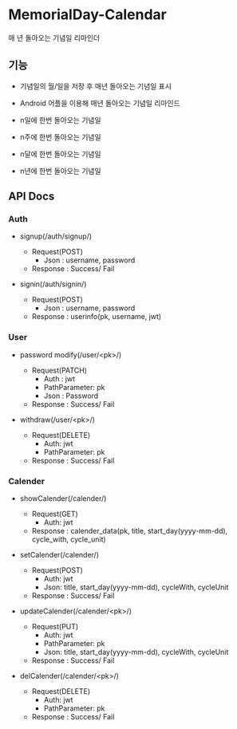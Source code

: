 # MemorialDay-Calendar
매 년 돌아오는 기념일 리마인더

## 기능

* 기념일의 월/일을 저장 후 매년 돌아오는 기념일 표시

* Android 어플을 이용해 매년 돌아오는 기념일 리마인드

* n일에 한번 돌아오는 기념일

* n주에 한번 돌아오는 기념일

* n달에 한번 돌아오는 기념일

* n년에 한번 돌아오는 기념일

## API Docs

### Auth

* signup(/auth/signup/)
    * Request(POST)
        * Json : username, password  
    * Response : Success/ Fail

* signin(/auth/signin/)
    * Request(POST)
        * Json : username, password  
    * Response : userinfo(pk, username, jwt)

### User

* password modify(/user/&#60;pk&#62;/)
    * Request(PATCH)
        * Auth : jwt
        * PathParameter: pk
        * Json : Password  
    * Response : Success/ Fail

* withdraw(/user/&#60;pk&#62;/)
    * Request(DELETE)
        * Auth: jwt
        * PathParameter: pk
    * Response : Success/ Fail

### Calender

* showCalender(/calender/)
    * Request(GET)
        * Auth: jwt
    * Response : calender_data(pk, title, start_day(yyyy-mm-dd), cycle_with, cycle_unit)

* setCalender(/calender/)
    * Request(POST)
        * Auth: jwt
        * Json: title, start_day(yyyy-mm-dd), cycleWith, cycleUnit  
    * Response : Success/ Fail

* updateCalender(/calender/&#60;pk&#62;/)
    * Request(PUT)
        * Auth: jwt
        * PathParameter: pk 
        * Json: title, start_day(yyyy-mm-dd), cycleWith, cycleUnit
    * Response : Success/ Fail

* delCalender(/calender/&#60;pk&#62;/)
    * Request(DELETE)
        * Auth: jwt
        * PathParameter: pk
    * Response : Success/ Fail